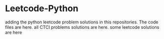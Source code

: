 # Leetcode-Python
adding the python leetcode problem solutions in this repositories. 
The code files are here.
all CTCI problems solutions are here.
some leetcode solutions are here






































































































































































































































































